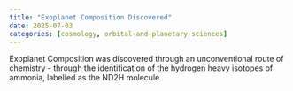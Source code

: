 ```yaml
---
title: "Exoplanet Composition Discovered"
date: 2025-07-03
categories: [cosmology, orbital-and-planetary-sciences]
---
```


Exoplanet Composition was discovered through an unconventional route of chemistry - through the identification of the hydrogen heavy isotopes of ammonia, labelled as the ND2H molecule
